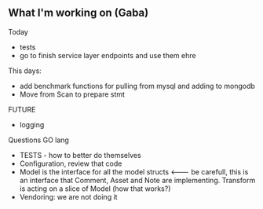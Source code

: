 ## What I'm working on (Gaba)

Today

* tests
* go to finish service layer endpoints and use them ehre

This days:
* add benchmark functions for pulling from mysql and adding to mongodb
* Move from Scan to prepare stmt


FUTURE
* logging

Questions GO lang

* TESTS - how to better do themselves
* Configuration, review that code
* Model is the interface for all the model structs <--- be carefull, this is an interface that Comment, Asset and Note are implementing. Transform is acting on a slice of Model (how that works?)
* Vendoring: we are not doing it
